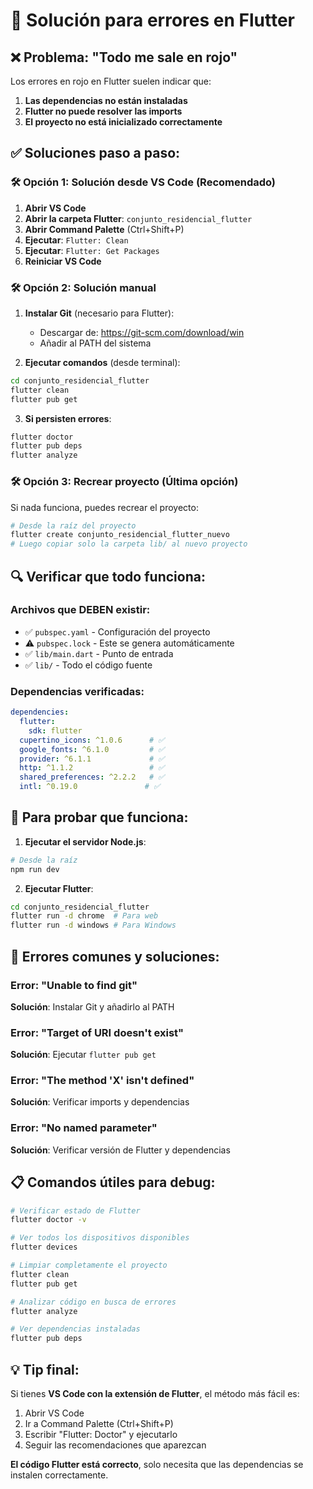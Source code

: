 # 🔧 Solución para errores en Flutter

## ❌ Problema: "Todo me sale en rojo"

Los errores en rojo en Flutter suelen indicar que:
1. **Las dependencias no están instaladas**
2. **Flutter no puede resolver las imports**
3. **El proyecto no está inicializado correctamente**

## ✅ Soluciones paso a paso:

### 🛠 Opción 1: Solución desde VS Code (Recomendado)

1. **Abrir VS Code**
2. **Abrir la carpeta Flutter**: `conjunto_residencial_flutter`
3. **Abrir Command Palette** (Ctrl+Shift+P)
4. **Ejecutar**: `Flutter: Clean`
5. **Ejecutar**: `Flutter: Get Packages`
6. **Reiniciar VS Code**

### 🛠 Opción 2: Solución manual

1. **Instalar Git** (necesario para Flutter):
   - Descargar de: https://git-scm.com/download/win
   - Añadir al PATH del sistema

2. **Ejecutar comandos** (desde terminal):
```bash
cd conjunto_residencial_flutter
flutter clean
flutter pub get
```

3. **Si persisten errores**:
```bash
flutter doctor
flutter pub deps
flutter analyze
```

### 🛠 Opción 3: Recrear proyecto (Última opción)

Si nada funciona, puedes recrear el proyecto:

```bash
# Desde la raíz del proyecto
flutter create conjunto_residencial_flutter_nuevo
# Luego copiar solo la carpeta lib/ al nuevo proyecto
```

## 🔍 Verificar que todo funciona:

### Archivos que DEBEN existir:
- ✅ `pubspec.yaml` - Configuración del proyecto
- ⚠️ `pubspec.lock` - Este se genera automáticamente
- ✅ `lib/main.dart` - Punto de entrada
- ✅ `lib/` - Todo el código fuente

### Dependencias verificadas:
```yaml
dependencies:
  flutter:
    sdk: flutter
  cupertino_icons: ^1.0.6      # ✅
  google_fonts: ^6.1.0         # ✅
  provider: ^6.1.1             # ✅
  http: ^1.1.2                 # ✅
  shared_preferences: ^2.2.2   # ✅
  intl: ^0.19.0               # ✅
```

## 🚀 Para probar que funciona:

1. **Ejecutar el servidor Node.js**:
```bash
# Desde la raíz
npm run dev
```

2. **Ejecutar Flutter**:
```bash
cd conjunto_residencial_flutter
flutter run -d chrome  # Para web
flutter run -d windows # Para Windows
```

## 🐛 Errores comunes y soluciones:

### Error: "Unable to find git"
**Solución**: Instalar Git y añadirlo al PATH

### Error: "Target of URI doesn't exist"
**Solución**: Ejecutar `flutter pub get`

### Error: "The method 'X' isn't defined"
**Solución**: Verificar imports y dependencias

### Error: "No named parameter"
**Solución**: Verificar versión de Flutter y dependencias

## 📋 Comandos útiles para debug:

```bash
# Verificar estado de Flutter
flutter doctor -v

# Ver todos los dispositivos disponibles
flutter devices

# Limpiar completamente el proyecto
flutter clean
flutter pub get

# Analizar código en busca de errores
flutter analyze

# Ver dependencias instaladas
flutter pub deps
```

## 💡 Tip final:

Si tienes **VS Code con la extensión de Flutter**, el método más fácil es:
1. Abrir VS Code
2. Ir a Command Palette (Ctrl+Shift+P)
3. Escribir "Flutter: Doctor" y ejecutarlo
4. Seguir las recomendaciones que aparezcan

**El código Flutter está correcto**, solo necesita que las dependencias se instalen correctamente.